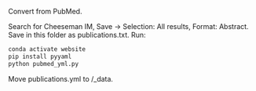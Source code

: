 Convert from PubMed. 

Search for Cheeseman IM, Save -> Selection: All results, Format: Abstract. Save in this folder as publications.txt. Run:

```bash
conda activate website
pip install pyyaml
python pubmed_yml.py 
```

Move publications.yml to /_data.